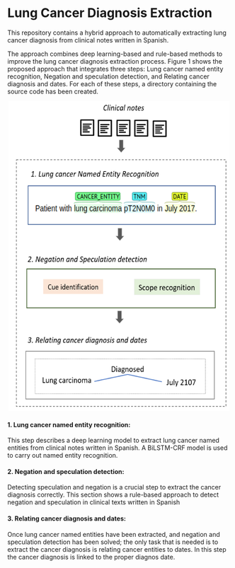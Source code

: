 # Lung Cancer Diagnosis Extraction
This repository contains a hybrid approach to automatically extracting lung cancer diagnosis from clinical notes written in Spanish.

The approach combines deep learning-based and rule-based methods to improve the lung cancer diagnosis extraction process. Figure 1  shows the proposed approach that integrates three steps: Lung cancer named entity recognition, Negation and speculation detection, and Relating cancer diagnosis and dates. For each of these steps, a directory containing the source code has been created.

<center> <img src="img/approach1.png" width="500" height="700"> </center>

<h4> 1. Lung cancer named entity recognition: </h4>
This step describes a deep learning model to extract lung cancer named entities from clinical notes written in Spanish. A BiLSTM-CRF  model is used to carry out named entity recognition.

<h4> 2. Negation and speculation detection: </h4>
Detecting speculation and negation is a crucial step to extract the cancer diagnosis correctly. This section shows a rule-based approach to detect negation and speculation in clinical texts written in Spanish

<h4> 3. Relating cancer diagnosis and dates: </h4>
Once lung cancer named entities have been extracted, and negation and speculation detection has been solved; the only task that is needed is to extract the cancer diagnosis is relating cancer entities to dates. In this step the cancer diagnosis is linked to the proper diagnos date.
